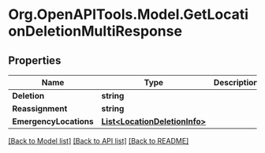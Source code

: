 
# Org.OpenAPITools.Model.GetLocationDeletionMultiResponse

## Properties

Name | Type | Description | Notes
------------ | ------------- | ------------- | -------------
**Deletion** | **string** |  | [optional] 
**Reassignment** | **string** |  | [optional] 
**EmergencyLocations** | [**List&lt;LocationDeletionInfo&gt;**](LocationDeletionInfo.md) |  | [optional] 

[[Back to Model list]](../README.md#documentation-for-models)
[[Back to API list]](../README.md#documentation-for-api-endpoints)
[[Back to README]](../README.md)

